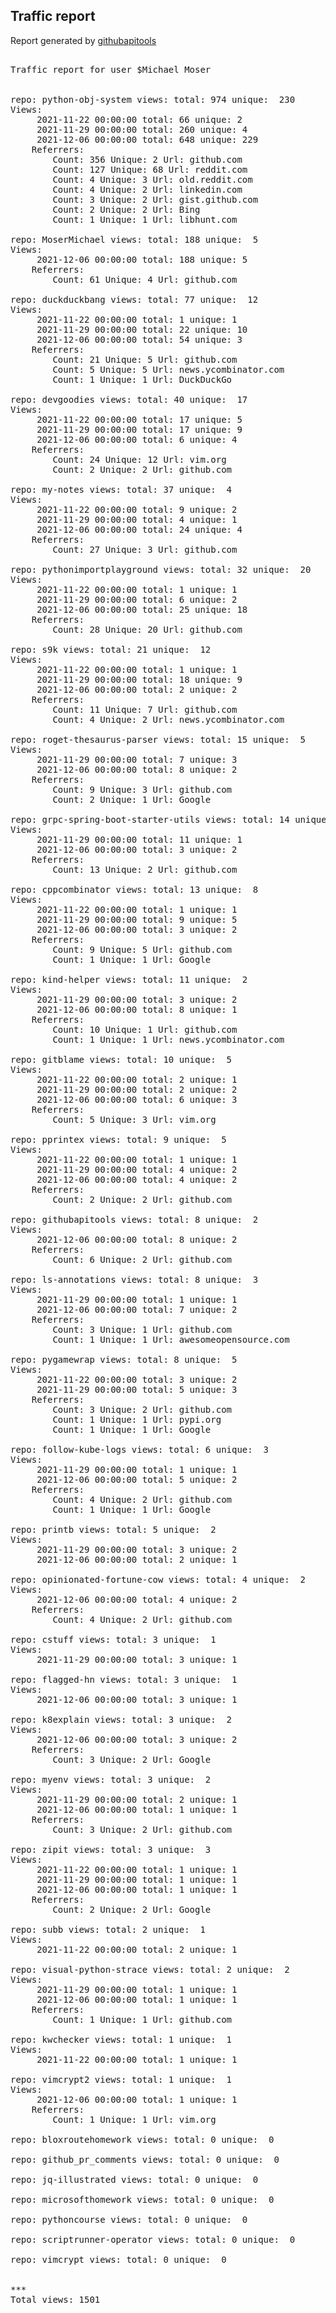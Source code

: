 <h2> Traffic report </h2>

Report generated by <a href="https://github.com/MoserMichael/githubapitools">githubapitools</a>

<pre>

Traffic report for user $Michael Moser


repo: python-obj-system views: total: 974 unique:  230
Views:
	 2021-11-22 00:00:00 total: 66 unique: 2
	 2021-11-29 00:00:00 total: 260 unique: 4
	 2021-12-06 00:00:00 total: 648 unique: 229
	Referrers:
		Count: 356 Unique: 2 Url: github.com
		Count: 127 Unique: 68 Url: reddit.com
		Count: 4 Unique: 3 Url: old.reddit.com
		Count: 4 Unique: 2 Url: linkedin.com
		Count: 3 Unique: 2 Url: gist.github.com
		Count: 2 Unique: 2 Url: Bing
		Count: 1 Unique: 1 Url: libhunt.com

repo: MoserMichael views: total: 188 unique:  5
Views:
	 2021-12-06 00:00:00 total: 188 unique: 5
	Referrers:
		Count: 61 Unique: 4 Url: github.com

repo: duckduckbang views: total: 77 unique:  12
Views:
	 2021-11-22 00:00:00 total: 1 unique: 1
	 2021-11-29 00:00:00 total: 22 unique: 10
	 2021-12-06 00:00:00 total: 54 unique: 3
	Referrers:
		Count: 21 Unique: 5 Url: github.com
		Count: 5 Unique: 5 Url: news.ycombinator.com
		Count: 1 Unique: 1 Url: DuckDuckGo

repo: devgoodies views: total: 40 unique:  17
Views:
	 2021-11-22 00:00:00 total: 17 unique: 5
	 2021-11-29 00:00:00 total: 17 unique: 9
	 2021-12-06 00:00:00 total: 6 unique: 4
	Referrers:
		Count: 24 Unique: 12 Url: vim.org
		Count: 2 Unique: 2 Url: github.com

repo: my-notes views: total: 37 unique:  4
Views:
	 2021-11-22 00:00:00 total: 9 unique: 2
	 2021-11-29 00:00:00 total: 4 unique: 1
	 2021-12-06 00:00:00 total: 24 unique: 4
	Referrers:
		Count: 27 Unique: 3 Url: github.com

repo: pythonimportplayground views: total: 32 unique:  20
Views:
	 2021-11-22 00:00:00 total: 1 unique: 1
	 2021-11-29 00:00:00 total: 6 unique: 2
	 2021-12-06 00:00:00 total: 25 unique: 18
	Referrers:
		Count: 28 Unique: 20 Url: github.com

repo: s9k views: total: 21 unique:  12
Views:
	 2021-11-22 00:00:00 total: 1 unique: 1
	 2021-11-29 00:00:00 total: 18 unique: 9
	 2021-12-06 00:00:00 total: 2 unique: 2
	Referrers:
		Count: 11 Unique: 7 Url: github.com
		Count: 4 Unique: 2 Url: news.ycombinator.com

repo: roget-thesaurus-parser views: total: 15 unique:  5
Views:
	 2021-11-29 00:00:00 total: 7 unique: 3
	 2021-12-06 00:00:00 total: 8 unique: 2
	Referrers:
		Count: 9 Unique: 3 Url: github.com
		Count: 2 Unique: 1 Url: Google

repo: grpc-spring-boot-starter-utils views: total: 14 unique:  3
Views:
	 2021-11-29 00:00:00 total: 11 unique: 1
	 2021-12-06 00:00:00 total: 3 unique: 2
	Referrers:
		Count: 13 Unique: 2 Url: github.com

repo: cppcombinator views: total: 13 unique:  8
Views:
	 2021-11-22 00:00:00 total: 1 unique: 1
	 2021-11-29 00:00:00 total: 9 unique: 5
	 2021-12-06 00:00:00 total: 3 unique: 2
	Referrers:
		Count: 9 Unique: 5 Url: github.com
		Count: 1 Unique: 1 Url: Google

repo: kind-helper views: total: 11 unique:  2
Views:
	 2021-11-29 00:00:00 total: 3 unique: 2
	 2021-12-06 00:00:00 total: 8 unique: 1
	Referrers:
		Count: 10 Unique: 1 Url: github.com
		Count: 1 Unique: 1 Url: news.ycombinator.com

repo: gitblame views: total: 10 unique:  5
Views:
	 2021-11-22 00:00:00 total: 2 unique: 1
	 2021-11-29 00:00:00 total: 2 unique: 2
	 2021-12-06 00:00:00 total: 6 unique: 3
	Referrers:
		Count: 5 Unique: 3 Url: vim.org

repo: pprintex views: total: 9 unique:  5
Views:
	 2021-11-22 00:00:00 total: 1 unique: 1
	 2021-11-29 00:00:00 total: 4 unique: 2
	 2021-12-06 00:00:00 total: 4 unique: 2
	Referrers:
		Count: 2 Unique: 2 Url: github.com

repo: githubapitools views: total: 8 unique:  2
Views:
	 2021-12-06 00:00:00 total: 8 unique: 2
	Referrers:
		Count: 6 Unique: 2 Url: github.com

repo: ls-annotations views: total: 8 unique:  3
Views:
	 2021-11-29 00:00:00 total: 1 unique: 1
	 2021-12-06 00:00:00 total: 7 unique: 2
	Referrers:
		Count: 3 Unique: 1 Url: github.com
		Count: 1 Unique: 1 Url: awesomeopensource.com

repo: pygamewrap views: total: 8 unique:  5
Views:
	 2021-11-22 00:00:00 total: 3 unique: 2
	 2021-11-29 00:00:00 total: 5 unique: 3
	Referrers:
		Count: 3 Unique: 2 Url: github.com
		Count: 1 Unique: 1 Url: pypi.org
		Count: 1 Unique: 1 Url: Google

repo: follow-kube-logs views: total: 6 unique:  3
Views:
	 2021-11-29 00:00:00 total: 1 unique: 1
	 2021-12-06 00:00:00 total: 5 unique: 2
	Referrers:
		Count: 4 Unique: 2 Url: github.com
		Count: 1 Unique: 1 Url: Google

repo: printb views: total: 5 unique:  2
Views:
	 2021-11-29 00:00:00 total: 3 unique: 2
	 2021-12-06 00:00:00 total: 2 unique: 1

repo: opinionated-fortune-cow views: total: 4 unique:  2
Views:
	 2021-12-06 00:00:00 total: 4 unique: 2
	Referrers:
		Count: 4 Unique: 2 Url: github.com

repo: cstuff views: total: 3 unique:  1
Views:
	 2021-11-29 00:00:00 total: 3 unique: 1

repo: flagged-hn views: total: 3 unique:  1
Views:
	 2021-12-06 00:00:00 total: 3 unique: 1

repo: k8explain views: total: 3 unique:  2
Views:
	 2021-12-06 00:00:00 total: 3 unique: 2
	Referrers:
		Count: 3 Unique: 2 Url: Google

repo: myenv views: total: 3 unique:  2
Views:
	 2021-11-29 00:00:00 total: 2 unique: 1
	 2021-12-06 00:00:00 total: 1 unique: 1
	Referrers:
		Count: 3 Unique: 2 Url: github.com

repo: zipit views: total: 3 unique:  3
Views:
	 2021-11-22 00:00:00 total: 1 unique: 1
	 2021-11-29 00:00:00 total: 1 unique: 1
	 2021-12-06 00:00:00 total: 1 unique: 1
	Referrers:
		Count: 2 Unique: 2 Url: Google

repo: subb views: total: 2 unique:  1
Views:
	 2021-11-22 00:00:00 total: 2 unique: 1

repo: visual-python-strace views: total: 2 unique:  2
Views:
	 2021-11-29 00:00:00 total: 1 unique: 1
	 2021-12-06 00:00:00 total: 1 unique: 1
	Referrers:
		Count: 1 Unique: 1 Url: github.com

repo: kwchecker views: total: 1 unique:  1
Views:
	 2021-11-22 00:00:00 total: 1 unique: 1

repo: vimcrypt2 views: total: 1 unique:  1
Views:
	 2021-12-06 00:00:00 total: 1 unique: 1
	Referrers:
		Count: 1 Unique: 1 Url: vim.org

repo: bloxroutehomework views: total: 0 unique:  0

repo: github_pr_comments views: total: 0 unique:  0

repo: jq-illustrated views: total: 0 unique:  0

repo: microsofthomework views: total: 0 unique:  0

repo: pythoncourse views: total: 0 unique:  0

repo: scriptrunner-operator views: total: 0 unique:  0

repo: vimcrypt views: total: 0 unique:  0


***
Total views: 1501
